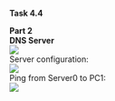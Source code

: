 **Task 4.4**
<br>

**Part 2**
<br>
**DNS Server**
<br>
<img src="https://github.com/HighLandner/DevOps_online_Kharkiv_2021Q1/blob/master/m4/task4.4/images/Scheme2.png">
<br>
Server configuration:
<br>
<img src="https://github.com/HighLandner/DevOps_online_Kharkiv_2021Q1/blob/master/m4/task4.4/images/Server_Conf.png">
<br>
Ping from Server0 to PC1:
<br>
<img src="https://github.com/HighLandner/DevOps_online_Kharkiv_2021Q1/blob/master/m4/task4.4/images/EL2.png">

